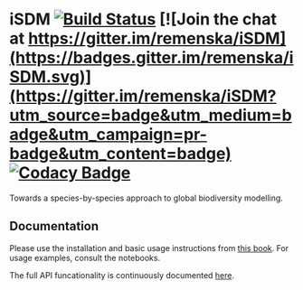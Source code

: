 # iSDM [![Build Status](https://travis-ci.org/remenska/iSDM.svg?branch=master)](https://travis-ci.org/remenska/iSDM) [![Join the chat at https://gitter.im/remenska/iSDM](https://badges.gitter.im/remenska/iSDM.svg)](https://gitter.im/remenska/iSDM?utm_source=badge&utm_medium=badge&utm_campaign=pr-badge&utm_content=badge) [![Codacy Badge](https://api.codacy.com/project/badge/Grade/71384d16ad254eef82c9900003c96fbe)](https://www.codacy.com/app/remenska/iSDM?utm_source=github.com&amp;utm_medium=referral&amp;utm_content=remenska/iSDM&amp;utm_campaign=Badge_Grade)

Towards a species-by-species approach to global biodiversity modelling.

Documentation
--------------------------
Please use the installation and basic usage instructions from [this book](https://www.gitbook.com/book/remenska/isdm/details).
For usage examples, consult the notebooks.

The full API funcationality is continuously documented [here](http://remenska.github.io/iSDM).
